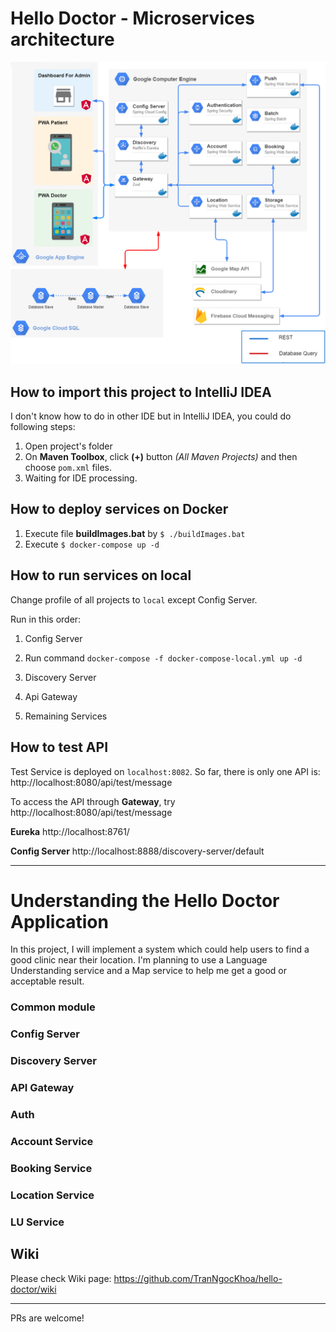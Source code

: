 # Hello Doctor - Microservices architecture
 
![Architecture][architecture]

 
 ## How to import this project to IntelliJ IDEA
 
 I don't know how to do in other IDE but in IntelliJ IDEA, you could do following steps:
 
 1. Open project's folder
 2. On **Maven Toolbox**, click **(+)** button *(All Maven Projects)* and then choose `pom.xml` files.
 3. Waiting for IDE processing.
 
 ## How to deploy services on Docker
 
 1. Execute file **buildImages.bat** by `$ ./buildImages.bat`
 2. Execute `$ docker-compose up -d`
 
 ## How to run services on local
 
 Change profile of all projects to `local` except Config Server.
 
 Run in this order:
 
 
 1. Config Server
 
 2. Run command `docker-compose -f docker-compose-local.yml up -d`

 3. Discovery Server

 4. Api Gateway

 5. Remaining Services
 
 
## How to test API

Test Service is deployed on `localhost:8082`. So far, there is only one API is: http://localhost:8080/api/test/message

To access the API through **Gateway**, try http://localhost:8080/api/test/message

**Eureka** http://localhost:8761/

**Config Server** http://localhost:8888/discovery-server/default

---------------------------------------------

# Understanding the Hello Doctor Application

In this project, I will implement a system which could help users to find a good clinic near their location. I'm planning to use a Language Understanding service and a Map service to help me get a good or acceptable result.

### Common module

### Config Server

### Discovery Server

### API Gateway

### Auth

### Account Service

### Booking Service

### Location Service

### LU Service

## Wiki
Please check Wiki page: https://github.com/TranNgocKhoa/hello-doctor/wiki


---------
PRs are welcome!



[architecture]: https://github.com/TranNgocKhoa/hello-doctor/raw/master/images/mcr-arc.png "Architecture" 
